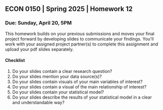 ## ECON 0150 | Spring 2025 | Homework 12

### Due: Sunday, April 20, 5PM

This homework builds on your previous submissions and moves your final project forward by developing slides to communicate your findings. You'll work with your assigned project partner(s) to complete this assignment and upload your pdf slides separately.



#### Checklist

1. Do your slides contain a clear research question?
2. Do your slides mention your data source(s)?
3. Do your slides contain visuals of your main variables of interest?
4. Do your slides contain a visual of the main relationship of interest?
5. Do your slides contain your statistical model?
6. Do your slides describe the results of your statistical model in a clear and understandable way?

